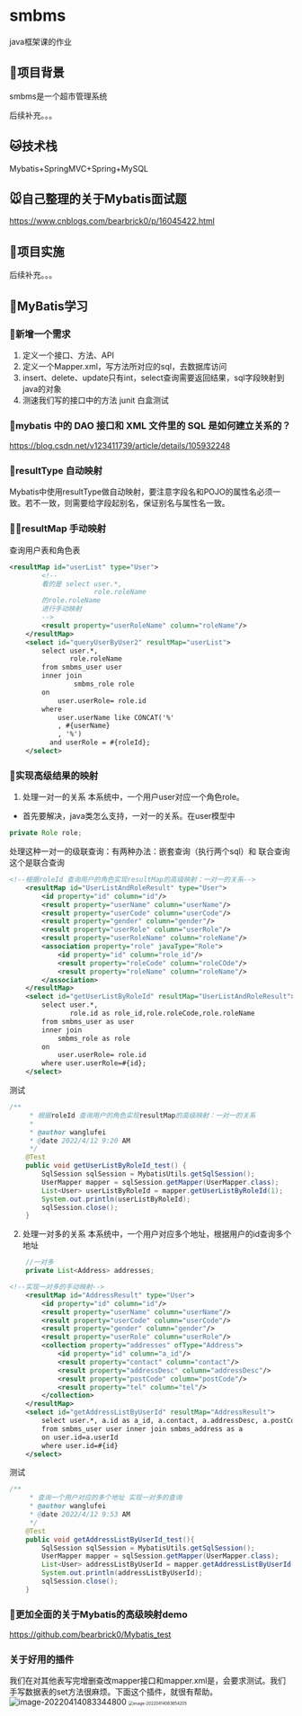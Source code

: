 # smbms
java框架课的作业

## 🐶项目背景

smbms是一个超市管理系统

后续补充。。。

## 🐱技术栈

Mybatis+SpringMVC+Spring+MySQL

## 🐭自己整理的关于Mybatis面试题

https://www.cnblogs.com/bearbrick0/p/16045422.html

## 🐹项目实施

后续补充。。。

## 🐰MyBatis学习
### 🦊新增一个需求 
1. 定义一个接口、方法、API
2. 定义一个Mapper.xml，写方法所对应的sql，去数据库访问
3. insert、delete、update只有int，select查询需要返回结果，sql字段映射到java的对象
4. 测速我们写的接口中的方法 junit 白盒测试

### 🐻mybatis 中的 DAO 接口和 XML 文件里的 SQL 是如何建立关系的？
https://blog.csdn.net/v123411739/article/details/105932248


### 🐼resultType 自动映射
Mybatis中使用resultType做自动映射，要注意字段名和POJO的属性名必须一致。若不一致，则需要给字段起别名，保证别名与属性名一致。

### 🐻‍❄️resultMap 手动映射
查询用户表和角色表
```xml
<resultMap id="userList" type="User">
        <!--
        看的是 select user.*,
                     role.roleName
        的role.roleName 
        进行手动映射
        -->
        <result property="userRoleName" column="roleName"/>
    </resultMap>
    <select id="queryUserByUser2" resultMap="userList">
        select user.*,
               role.roleName
        from smbms_user user
        inner join
                smbms_role role
        on
            user.userRole= role.id
        where
            user.userName like CONCAT('%'
            , #{userName}
            , '%')
          and userRole = #{roleId};
    </select>
```
### 🐨实现高级结果的映射
1. 处理一对一的关系
本系统中，一个用户user对应一个角色role。
- 首先要解决，java类怎么支持，一对一的关系。在user模型中
```java
private Role role;
```
处理这种一对一的级联查询：有两种办法：嵌套查询（执行两个sql）和  联合查询
这个是联合查询
```xml
<!--根据roleId 查询用户的角色实现resultMap的高级映射：一对一的关系-->
    <resultMap id="UserListAndRoleResult" type="User">
        <id property="id" column="id"/>
        <result property="userName" column="userName"/>
        <result property="userCode" column="userCode"/>
        <result property="gender" column="gender"/>
        <result property="userRole" column="userRole"/>
        <result property="userRoleName" column="roleName"/>
        <association property="role" javaType="Role">
            <id property="id" column="role_id"/>
            <result property="roleCode" column="roleCOde"/>
            <result property="roleName" column="roleName"/>
        </association>
    </resultMap>
    <select id="getUserListByRoleId" resultMap="UserListAndRoleResult">
        select user.*,
               role.id as role_id,role.roleCode,role.roleName
        from smbms_user as user
        inner join
            smbms_role as role
        on
            user.userRole= role.id
        where user.userRole=#{id};
    </select>
```
测试
```java
/**
     * 根据roleId 查询用户的角色实现resultMap的高级映射：一对一的关系
     *
     * @author wanglufei
     * @date 2022/4/12 9:20 AM
     */
    @Test
    public void getUserListByRoleId_test() {
        SqlSession sqlSession = MybatisUtils.getSqlSession();
        UserMapper mapper = sqlSession.getMapper(UserMapper.class);
        List<User> userListByRoleId = mapper.getUserListByRoleId(1);
        System.out.println(userListByRoleId);
        sqlSession.close();
    }
```



2. 处理一对多的关系
本系统中，一个用户对应多个地址，根据用户的id查询多个地址

```java
    //一对多
    private List<Address> addresses;
```

```xml
<!--实现一对多的手动映射-->
    <resultMap id="AddressResult" type="User">
        <id property="id" column="id"/>
        <result property="userName" column="userName"/>
        <result property="userCode" column="userCode"/>
        <result property="gender" column="gender"/>
        <result property="userRole" column="userRole"/>
        <collection property="addresses" ofType="Address">
            <id property="id" column="a_id"/>
            <result property="contact" column="contact"/>
            <result property="addressDesc" column="addressDesc"/>
            <result property="postCode" column="postCode"/>
            <result property="tel" column="tel"/>
        </collection>
    </resultMap>
    <select id="getAddressListByUserId" resultMap="AddressResult">
        select user.*, a.id as a_id, a.contact, a.addressDesc, a.postCode, a.tel
        from smbms_user user inner join smbms_address as a
        on user.id=a.userId
        where user.id=#{id}
    </select>
```
测试

```java
/**
     * 查询一个用户对应的多个地址 实现一对多的查询
     * @author wanglufei
     * @date 2022/4/12 9:53 AM
     */
    @Test
    public void getAddressListByUserId_test(){
        SqlSession sqlSession = MybatisUtils.getSqlSession();
        UserMapper mapper = sqlSession.getMapper(UserMapper.class);
        List<User> addressListByUserId = mapper.getAddressListByUserId(1);
        System.out.println(addressListByUserId);
        sqlSession.close();
    }
```



### 🐯更加全面的关于Mybatis的高级映射demo
https://github.com/bearbrick0/Mybatis_test

### 关于好用的插件

我们在对其他表写完增删查改mapper接口和mapper.xml是，会要求测试。我们手写数据表的set方法很麻烦。下面这个插件，就很有帮助。
![image-20220414083344800](https://bearbrick0.oss-cn-qingdao.aliyuncs.com/images/img/202204140833152.png)
<img src="https://bearbrick0.oss-cn-qingdao.aliyuncs.com/images/img/202204140836898.png" alt="image-20220414083654205" style="zoom:50%;" />







